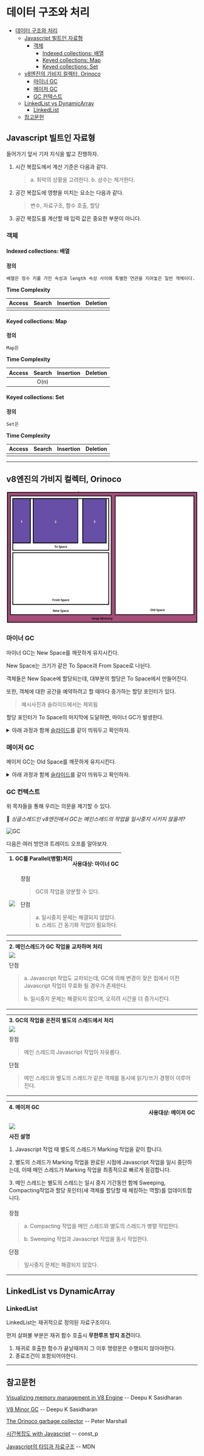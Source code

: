# 데이터 구조와 처리

- [데이터 구조와 처리](#데이터-구조와-처리)
  - [Javascript 빌트인 자료형](#javascript-빌트인-자료형)
    - [객체](#객체)
      - [Indexed collections: 배열](#indexed-collections-배열)
      - [Keyed collections: Map](#keyed-collections-map)
      - [Keyed collections: Set](#keyed-collections-set)
  - [v8엔진의 가비지 컬렉터, Orinoco](#v8엔진의-가비지-컬렉터-orinoco)
    - [마이너 GC](#마이너-gc)
    - [메이저 GC](#메이저-gc)
    - [GC 컨텍스트](#gc-컨텍스트)
  - [LinkedList vs DynamicArray](#linkedlist-vs-dynamicarray)
    - [LinkedList](#linkedlist)
  - [참고문헌](#참고문헌)

## Javascript 빌트인 자료형

들어가기 앞서 기저 지식을 밟고 진행하자.

1. 시간 복잡도에서 계산 기준은 다음과 같다.

    > a. 최악의 상황을 고려한다.
    > b. 상수는 제거한다.

2. 공간 복잡도에 영향을 미치는 요소는 다음과 같다.

    > 변수, 자료구조, 함수 호출, 할당

3. 공간 복잡도를 계산할 때 입력 값은 중요한 부분이 아니다.

### 객체

#### Indexed collections: 배열

**정의**

    배열은 정수 키를 가진 속성과 length 속성 사이에 특별한 연관을 지어놓은 일반 객체이다.

**Time Complexity**

| Access | Search | Insertion | Deletion |
| :----: | :----: | :-------: | :------: |
|        |        |           |          |

#### Keyed collections: Map

**정의**

    Map은 

**Time Complexity**

| Access | Search | Insertion | Deletion |
| :----: | :----: | :-------: | :------: |
|        |  O(n)  |           |          |

#### Keyed collections: Set

**정의**

    Set은 

**Time Complexity**

| Access | Search | Insertion | Deletion |
| :----: | :----: | :-------: | :------: |
|        |        |           |          |

<hr/>

## v8엔진의 가비지 컬렉터, Orinoco

![GC](assets/gc.jpg)

### 마이너 GC

마이너 GC는 New Space를 깨끗하게 유지시킨다.

New Space는 크기가 같은 To Space과 From Space로 나뉜다.

객체들은 New Space에 할당되는데, 대부분의 할당은 To Space에서 만들어진다.

또한, 객체에 대한 공간을 예약하려고 할 때마다 증가하는 할당 포인터가 있다.
> 예시사진과 슬라이드에서는 제외됨

할당 포인터가 To Space의 마지막에 도달하면, 마이너 GC가 발생한다.

<details>
<summary>
  아래 과정과 함께 
  <a href="https://slides.com/kimyongki/deck-eed754/embed">슬라이드</a>를
    같이 띄워두고 확인하자.
</summary>

<div markdown="1">
<br/>

1. To Space에 가용 공간이 없는 상태에서, 새 객체를 생성하려할 때, v8은 마이너 GC를 발생시킨다.

2. 마이너 GC는 객체들을 To Space에서 From Space으로 이동시킨다. 이제 모든 객체는 From Space에 있고 To Space은 비워진다.

3. 마이너 GC는 GC 루트부터 From Space까지 객체 그래프를 재귀적으로 순회하면서 메모리 사용을 유지하는 객체들을 찾는다.
   
   <br/>
   
    3-1. 이 객체들은 To Space의 페이지로 이동되고, 할당 포인터는 갱신된다. From Space의 모든 객체들을 찾을 때까지 이 과정이 반복된다.

    3-2. 마지막 객체까지 찾으면 To Space는 자동으로 압축되어 조각화를 줄인다.

    3-3. 이제 From Space에 남아있는 객체는 가비지이므로 마이너 GC는 From Space을 비운다.

   <br/>

4. 새 객체는 To Space 메모리에 할당된다.

5. 다시, To Space에 가용 공간이 없는 상태에서, 새 객체를 생성하려할 때, v8은 두번째 마이너 GC를 발생시킨다.

6. 2-3번의 과정이 다시 반복되는데, 특이사항은 두번째 마이너 GC에도 살아남은 객체는 To Space가 아닌 Old Space로 이동한다.

</div>
</details>

### 메이저 GC

메이저 GC는 Old Space를 깨끗하게 유지시킨다.

<details>
<summary>
  아래 과정과 함께 
  <a href="https://slides.com/kimyongki/deck-15dbf8/embed">슬라이드</a>를
  같이 띄워두고 확인하자.
</summary>

<div markdown="1">
<br/>

1. 마이너 GC 주기를 거치고 Old Space가 거의 다 찾으면 v8이 메이저 GC를 발생한다.
   
2. 메이저 GC는 GC 루트부터 시작해 객체 그래프를 재귀적으로 순회하면서, 메모리 사용을 유지하는 객체들을 찾아 활성 상태로 표시(Marking)한다.
   
   > Marking은 힙 메모리를 방향 그래프로 간주해 깊이 우선 탐색을 수행한다.

3. 메이저 GC가 힙 메모리를 순회하면서 활성 상태로 표시되지 않은 객체들의 메모리 주소를 기록(Sweeping)한다. 이 공간은 이제 사용 가능하다고 표시되며 다른 객체들을 저장하는데 사용될 수 있다.

4. 메이저 GC는 모든 활성 상태의 객체들을 압축(Compacting)하여 조각화를 줄이고 새 객체들에 대한 메모리 할당 성능을 증가시킨다.

</div>
</details>

### GC 컨텍스트

위 목차들을 통해 우리는 의문을 제기할 수 있다.

🤔 *싱글스레드인 v8엔진에서 GC는 메인스레드의 작업을 일시중지 시키지 않을까?*

![GC](https://v8.dev/_img/trash-talk/01.svg)

다음은 여러 방안과 트레이드 오프를 알아보자.

<table style="text-align: left;">
  <tr>
    <th colspan="2">1. GC를 Parallel(병렬)처리
      <p style="float: right;">
        사용대상: 마이너 GC
      </p>
    </th>
  </tr>  
  <tr>
    <td>
      <img width="100%" src="https://v8.dev/_img/trash-talk/05.svg">
    </td>
    <td>      
      장점
      <blockquote>GC의 작업을 양분할 수 있다.
      </blockquote>
      단점
      <blockquote>
      a. 일시중지 문제는 해결되지 않았다.<br/>
      b. 스레드 간 동기화 작업이 필요하다.      
      <blockquote>
    </td>
  </tr>  
</table>
      
<table style="text-align: left;">
  <tr>
    <th colspan="2">2. 메인스레드가 GC 작업을 교차하며 처리</th>
  </tr>  
  <tr>
    <td>
      <img width="100%" src="https://v8.dev/_img/trash-talk/06.svg">
    </td>
  </tr>  
  <tr>
    <td>
      단점
      <blockquote>    
      <p>a. Javascript 작업도 교차되는데, GC에 의해 변경이 잦은 힙에서 이전 Javascript 작업이 무효화 될 경우가 존재한다.</p>
      <p>b. 일시중지 문제는 해결되지 않으며, 오히려 시간을 더 증가시킨다.</p>
      <blockquote>
    </td>
  </tr>
</table>
  
<table style="text-align: left;">
  <tr>
    <th colspan="2">3. GC의 작업을 온전히 별도의 스레드에서 처리</th>
  </tr>  
  <tr>
    <td>
      <img width="100%" src="https://v8.dev/_img/trash-talk/07.svg">
    </td>
  </tr>  
  <tr>
    <td>
      장점
      <blockquote>
      메인 스레드의 Javascript 작업이 자유롭다.
      </blockquote>
      단점
      <blockquote>          
      메인 스레드와 별도의 스레드가 같은 객체를 동시에 읽기/쓰기 경쟁이 이루어진다.
      <blockquote>
    </td>
  </tr>
</table>

<table style="text-align: left;">
  <tr>
    <th colspan="2">4. 메이저 GC
      <p style="float: right;">
        사용대상: 메이저 GC
      </p>
    </th>
  </tr>  
  <tr>
    <td>
      <img width="100%" src="https://v8.dev/_img/trash-talk/09.svg">
    </td>
  </tr>
  <tr>
    <td colspan="2">
      <b>사진 설명</b>
      <p>
         1. Javascript 작업 때 별도의 스레드가 Marking 작업을 같이 합니다.
      </p>
      <p>
         2. 별도의 스레드가 Marking 작업을 완료된 시점에 Javascript 작업을 일시 중단하는데, 이때 메인 스레드가 Marking 작업을 최종적으로 빠르게 점검합니다.
      </p>
      <p>
        3. 메인 스레드는 별도의 스레드는 일시 중지 기간동안 함께 Sweeping,  Compacting작업과 할당 포인터(새 객체를 할당할 때 체킹하는 역할)를 업데이트합니다.
      </p>      
    </td>
  </tr>  
  <tr>
    <td>
      장점
      <blockquote>
      <p>a. Compacting 작업을 메인 스레드와 별도의 스레드가 병렬 작업한다.</p>
      <p>b. Sweeping 작업과 Javascript 작업을 동시 작업한다.</p>
      </blockquote>
      단점
      <blockquote>          
      일시중지 문제는 해결되지 않았다.
      <blockquote>
    </td>
  </tr>
</table>

## LinkedList vs DynamicArray

### LinkedList

LinkedList는 재귀적으로 정의된 자료구조이다.

먼저 살펴볼 부분은 재귀 함수 호출시 **무한루프 방지 조건**이다.

1. 재귀로 호출한 함수가 끝날때까지 그 이후 명령문은 수행되지 않아야한다.
2. 종료조건이 포함되어야한다.

<hr/>

## 참고문헌

[Visualizing memory management in V8 Engine](https://ui.toast.com/weekly-pick/ko_20200228) -- Deepu K Sasidharan

[V8 Minor GC](https://speakerdeck.com/deepu105/v8-minor-gc) -- Deepu K Sasidharan

[The Orinoco garbage collector](https://v8.dev/blog/trash-talk) -- Peter Marshall

[시간복잡도 with Javascript](https://overcome-the-limits.tistory.com/entry/자료구조-시간복잡도-with-JavaScript?category=910696#big-o-계산-규칙) -- const_p

[Javascript의 타입과 자료구조](https://developer.mozilla.org/ko/docs/Web/JavaScript/Data_structures) -- MDN